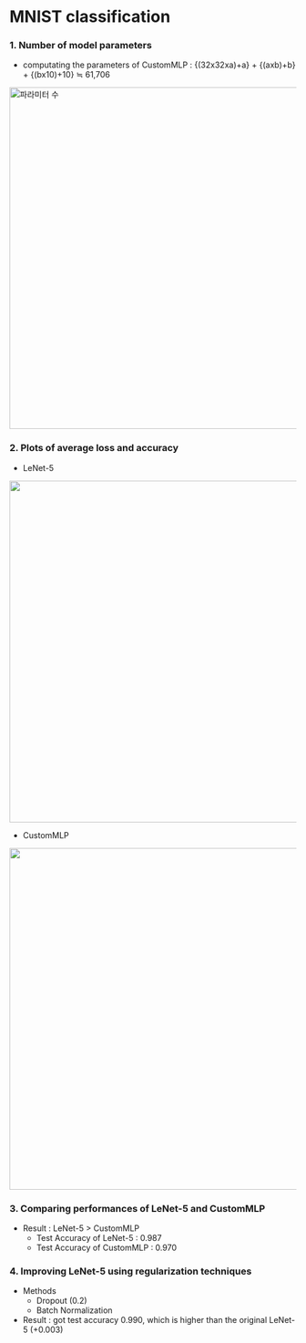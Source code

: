 # MNIST classification
### 1. Number of model parameters 
- computating the parameters of CustomMLP : {(32x32xa)+a} + {(axb)+b} + {(bx10)+10} ≒ 61,706 
<img width="600" alt="파라미터 수" src="https://github.com/jiwwnn/mnist_classification/assets/134251617/6a06f596-8040-470d-b0ed-5dd2d07d974b">

### 2. Plots of average loss and accuracy
- LeNet-5
<img src="https://github.com/jiwwnn/mnist_classification/assets/134251617/1c4082be-b01a-4ea7-88e2-a91f2e1cb998.png"  width="600">

- CustomMLP
<img src=".png"  width="600">

### 3. Comparing performances of LeNet-5 and CustomMLP
- Result : LeNet-5 > CustomMLP
  - Test Accuracy of LeNet-5 : 0.987 
  - Test Accuracy of CustomMLP : 0.970

### 4. Improving LeNet-5 using regularization techniques
- Methods 
  - Dropout (0.2)
  - Batch Normalization
- Result : got test accuracy 0.990, which is higher than the original LeNet-5 (+0.003)
